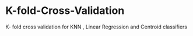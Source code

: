 # K-fold-Cross-Validation
K- fold cross validation for KNN , Linear Regression and Centroid classifiers
